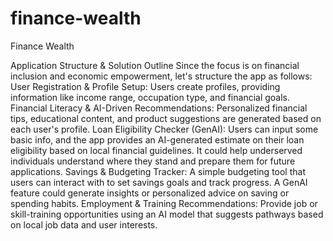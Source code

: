 # finance-wealth
Finance Wealth 


Application Structure & Solution Outline
Since the focus is on financial inclusion and economic empowerment, let's structure the app as follows:
User Registration & Profile Setup: Users create profiles, providing information like income range, occupation type, and financial goals.
Financial Literacy & AI-Driven Recommendations: Personalized financial tips, educational content, and product suggestions are generated based on each user's profile.
Loan Eligibility Checker (GenAI): Users can input some basic info, and the app provides an AI-generated estimate on their loan eligibility based on local financial guidelines. It could help underserved individuals understand where they stand and prepare them for future applications.
Savings & Budgeting Tracker: A simple budgeting tool that users can interact with to set savings goals and track progress. A GenAI feature could generate insights or personalized advice on saving or spending habits.
Employment & Training Recommendations: Provide job or skill-training opportunities using an AI model that suggests pathways based on local job data and user interests.

